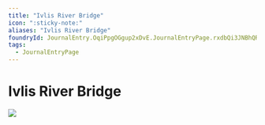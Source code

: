 ```yaml
---
title: "Ivlis River Bridge"
icon: ":sticky-note:"
aliases: "Ivlis River Bridge"
foundryId: JournalEntry.OqiPpgOGgup2xDvE.JournalEntryPage.rxdbQi3JNBhQR8wV
tags:
  - JournalEntryPage
---
```


# Ivlis River Bridge
![](modules/legends-of-barovia-pk/assets/scene/River%20Ivlis%20Bridge%2018x10.webp)